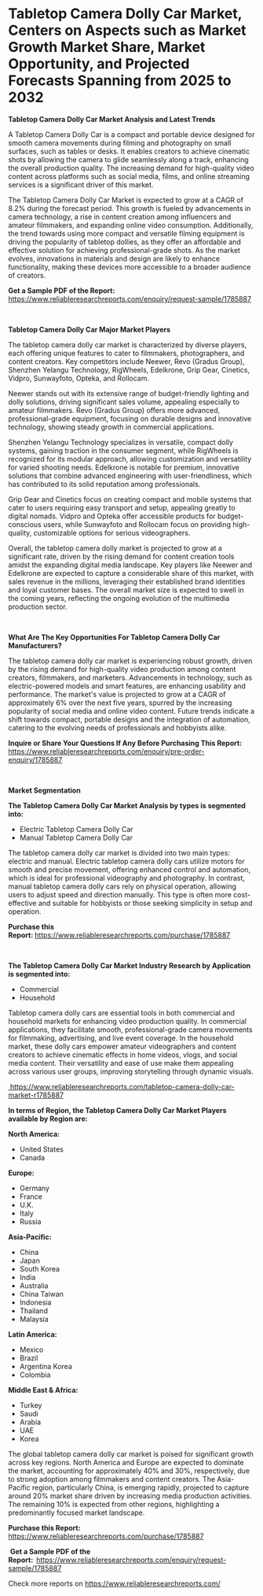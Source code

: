 <p><h1>Tabletop Camera Dolly Car Market, Centers on Aspects such as Market Growth Market Share, Market Opportunity, and Projected Forecasts Spanning from 2025 to 2032</h1></p><p><strong>Tabletop Camera Dolly Car Market Analysis and Latest Trends</strong></p>
<p><p>A Tabletop Camera Dolly Car is a compact and portable device designed for smooth camera movements during filming and photography on small surfaces, such as tables or desks. It enables creators to achieve cinematic shots by allowing the camera to glide seamlessly along a track, enhancing the overall production quality. The increasing demand for high-quality video content across platforms such as social media, films, and online streaming services is a significant driver of this market.</p><p>The Tabletop Camera Dolly Car Market is expected to grow at a CAGR of 8.2% during the forecast period. This growth is fueled by advancements in camera technology, a rise in content creation among influencers and amateur filmmakers, and expanding online video consumption. Additionally, the trend towards using more compact and versatile filming equipment is driving the popularity of tabletop dollies, as they offer an affordable and effective solution for achieving professional-grade shots. As the market evolves, innovations in materials and design are likely to enhance functionality, making these devices more accessible to a broader audience of creators.</p></p>
<p><strong>Get a Sample PDF of the Report:&nbsp;</strong> <a href="https://www.reliableresearchreports.com/enquiry/request-sample/1785887?utm_campaign=2745&utm_medium=2&utm_source=Github&utm_content=ia&utm_term=25032025&utm_id=tabletop-camera-dolly-car">https://www.reliableresearchreports.com/enquiry/request-sample/1785887</a></p>
<p>&nbsp;</p>
<p><strong>Tabletop Camera Dolly Car Major Market Players</strong></p>
<p><p>The tabletop camera dolly car market is characterized by diverse players, each offering unique features to cater to filmmakers, photographers, and content creators. Key competitors include Neewer, Revo (Gradus Group), Shenzhen Yelangu Technology, RigWheels, Edelkrone, Grip Gear, Cinetics, Vidpro, Sunwayfoto, Opteka, and Rollocam.</p><p>Neewer stands out with its extensive range of budget-friendly lighting and dolly solutions, driving significant sales volume, appealing especially to amateur filmmakers. Revo (Gradus Group) offers more advanced, professional-grade equipment, focusing on durable designs and innovative technology, showing steady growth in commercial applications.</p><p>Shenzhen Yelangu Technology specializes in versatile, compact dolly systems, gaining traction in the consumer segment, while RigWheels is recognized for its modular approach, allowing customization and versatility for varied shooting needs. Edelkrone is notable for premium, innovative solutions that combine advanced engineering with user-friendliness, which has contributed to its solid reputation among professionals.</p><p>Grip Gear and Cinetics focus on creating compact and mobile systems that cater to users requiring easy transport and setup, appealing greatly to digital nomads. Vidpro and Opteka offer accessible products for budget-conscious users, while Sunwayfoto and Rollocam focus on providing high-quality, customizable options for serious videographers. </p><p>Overall, the tabletop camera dolly market is projected to grow at a significant rate, driven by the rising demand for content creation tools amidst the expanding digital media landscape. Key players like Neewer and Edelkrone are expected to capture a considerable share of this market, with sales revenue in the millions, leveraging their established brand identities and loyal customer bases. The overall market size is expected to swell in the coming years, reflecting the ongoing evolution of the multimedia production sector.</p></p>
<p>&nbsp;</p>
<p><strong>What Are The Key Opportunities For Tabletop Camera Dolly Car Manufacturers?</strong></p>
<p><p>The tabletop camera dolly car market is experiencing robust growth, driven by the rising demand for high-quality video production among content creators, filmmakers, and marketers. Advancements in technology, such as electric-powered models and smart features, are enhancing usability and performance. The market's value is projected to grow at a CAGR of approximately 6% over the next five years, spurred by the increasing popularity of social media and online video content. Future trends indicate a shift towards compact, portable designs and the integration of automation, catering to the evolving needs of professionals and hobbyists alike.</p></p>
<p><strong>Inquire or Share Your Questions If Any Before Purchasing This Report:</strong> <a href="https://www.reliableresearchreports.com/enquiry/pre-order-enquiry/1785887?utm_campaign=2745&utm_medium=2&utm_source=Github&utm_content=ia&utm_term=25032025&utm_id=tabletop-camera-dolly-car">https://www.reliableresearchreports.com/enquiry/pre-order-enquiry/1785887</a></p>
<p>&nbsp;</p>
<p><strong>Market Segmentation</strong></p>
<p><strong>The Tabletop Camera Dolly Car Market Analysis by types is segmented into:</strong></p>
<p><ul><li>Electric Tabletop Camera Dolly Car</li><li>Manual Tabletop Camera Dolly Car</li></ul></p>
<p><p>The tabletop camera dolly car market is divided into two main types: electric and manual. Electric tabletop camera dolly cars utilize motors for smooth and precise movement, offering enhanced control and automation, which is ideal for professional videography and photography. In contrast, manual tabletop camera dolly cars rely on physical operation, allowing users to adjust speed and direction manually. This type is often more cost-effective and suitable for hobbyists or those seeking simplicity in setup and operation.</p></p>
<p><strong>Purchase this Report:&nbsp;</strong><a href="https://www.reliableresearchreports.com/purchase/1785887?utm_campaign=2745&utm_medium=2&utm_source=Github&utm_content=ia&utm_term=25032025&utm_id=tabletop-camera-dolly-car">https://www.reliableresearchreports.com/purchase/1785887</a></p>
<p>&nbsp;</p>
<p><strong>The Tabletop Camera Dolly Car Market Industry Research by Application is segmented into:</strong></p>
<p><ul><li>Commercial</li><li>Household</li></ul></p>
<p><p>Tabletop camera dolly cars are essential tools in both commercial and household markets for enhancing video production quality. In commercial applications, they facilitate smooth, professional-grade camera movements for filmmaking, advertising, and live event coverage. In the household market, these dolly cars empower amateur videographers and content creators to achieve cinematic effects in home videos, vlogs, and social media content. Their versatility and ease of use make them appealing across various user groups, improving storytelling through dynamic visuals.</p></p>
<p><a href="https://www.reliableresearchreports.com/tabletop-camera-dolly-car-market-r1785887?utm_campaign=2745&utm_medium=2&utm_source=Github&utm_content=ia&utm_term=25032025&utm_id=tabletop-camera-dolly-car">&nbsp;https://www.reliableresearchreports.com/tabletop-camera-dolly-car-market-r1785887</a></p>
<p><strong>In terms of Region, the Tabletop Camera Dolly Car Market Players available by Region are:</strong></p>
<p>
    <p> <strong> North America: </strong>
        <ul>
            <li>United States</li>
            <li>Canada</li>
        </ul>
        </p> 
    <p> <strong> Europe: </strong>
        <ul>
            <li>Germany</li>
            <li>France</li>
            <li>U.K.</li>
            <li>Italy</li>
            <li>Russia</li>
        </ul>
        </p> 
    <p> <strong> Asia-Pacific: </strong>
        <ul>
            <li>China</li>
            <li>Japan</li>
            <li>South Korea</li>
            <li>India</li>
            <li>Australia</li>
            <li>China Taiwan</li>
            <li>Indonesia</li>
            <li>Thailand</li>
            <li>Malaysia</li>
        </ul>
        </p> 
    <p> <strong> Latin America: </strong>
        <ul>
            <li>Mexico</li>
            <li>Brazil</li>
            <li>Argentina Korea</li>
            <li>Colombia</li>
        </ul>
        </p> 
    <p> <strong> Middle East & Africa: </strong>
        <ul>
            <li>Turkey</li>
            <li>Saudi</li>
            <li>Arabia</li>
            <li>UAE</li>
            <li>Korea</li>
        </ul>
    </p>
    </p>
<p><p>The global tabletop camera dolly car market is poised for significant growth across key regions. North America and Europe are expected to dominate the market, accounting for approximately 40% and 30%, respectively, due to strong adoption among filmmakers and content creators. The Asia-Pacific region, particularly China, is emerging rapidly, projected to capture around 20% market share driven by increasing media production activities. The remaining 10% is expected from other regions, highlighting a predominantly focused market landscape.</p></p>
<p><strong>Purchase this Report: </strong><a href="https://www.reliableresearchreports.com/purchase/1785887?utm_campaign=2745&utm_medium=2&utm_source=Github&utm_content=ia&utm_term=25032025&utm_id=tabletop-camera-dolly-car">https://www.reliableresearchreports.com/purchase/1785887</a></p>
<p>&nbsp;<strong>Get a Sample PDF of the Report:&nbsp;&nbsp;</strong><a href="https://www.reliableresearchreports.com/enquiry/request-sample/1785887?utm_campaign=2745&utm_medium=2&utm_source=Github&utm_content=ia&utm_term=25032025&utm_id=tabletop-camera-dolly-car">https://www.reliableresearchreports.com/enquiry/request-sample/1785887</a></p>
<p><strong></strong></p>
<p>Check more reports on <a href="https://www.reliableresearchreports.com/?utm_campaign=2745&utm_medium=2&utm_source=Github&utm_content=ia&utm_term=25032025&utm_id=tabletop-camera-dolly-car">https://www.reliableresearchreports.com/</a></p>